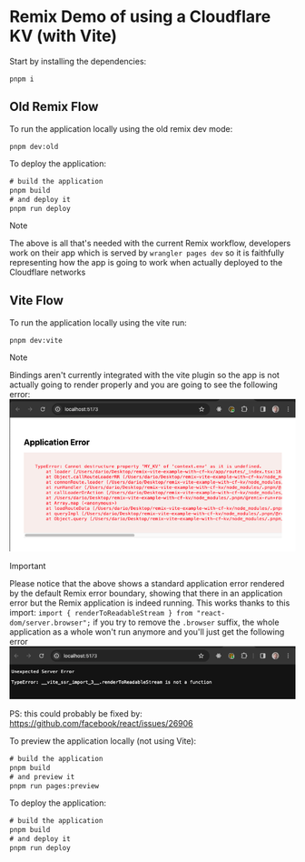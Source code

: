 # Remix Demo of using a Cloudflare KV (with Vite)

Start by installing the dependencies:
```
pnpm i
```

## Old Remix Flow

To run the application locally using the old remix dev mode:
```
pnpm dev:old
```

To deploy the application:
```
# build the application
pnpm build 
# and deploy it
pnpm run deploy
```

> [!NOTE]
> The above is all that's needed with the current Remix workflow, developers work on their app which is served by `wrangler pages dev` so it is faithfully representing how the app is going to work when actually deployed to the Cloudflare networks

## Vite Flow

To run the application locally using the vite run:
```
pnpm dev:vite
```

> [!NOTE]
> Bindings aren't currently integrated with the vite plugin so the app is not actually going to render properly and you are going to see the following error:
> ![standard error](./standard-error.png)

> [!IMPORTANT]
> Please notice that the above shows a standard application error rendered by the default Remix error boundary, showing that there in an application error but the Remix application is indeed running.
> This works thanks to this import: `import { renderToReadableStream } from "react-dom/server.browser";` if you try to remove the `.browser` suffix, the whole application as a whole won't run anymore and you'll just get the following error
> ![bad error](./bad-error.png)
>
> PS: this could probably be fixed by: https://github.com/facebook/react/issues/26906

To preview the application locally (not using Vite):
```
# build the application
pnpm build
# and preview it
pnpm run pages:preview
```

To deploy the application:
```
# build the application
pnpm build 
# and deploy it
pnpm run deploy
```

